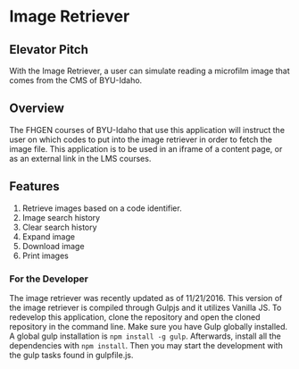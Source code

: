 # Image Retriever

## Elevator Pitch

With the Image Retriever, a user can simulate reading a microfilm image that comes from the CMS of BYU-Idaho.

## Overview

The FHGEN courses of BYU-Idaho that use this application will instruct the user on which codes to put into the image retriever in order to fetch the image file.  This application is to be used in an iframe of a content page, or as an external link in the LMS courses.

## Features 
1. Retrieve images based on a code identifier.
2. Image search history
3. Clear search history
4. Expand image
5. Download image
6. Print images

### For the Developer
The image retriever was recently updated as of 11/21/2016.  This version of the image retriever is compiled through Gulpjs and it utilizes Vanilla JS.  To redevelop this application, clone the repository and open the cloned repository in the command line.  Make sure you have Gulp globally installed.  A global gulp installation is `npm install -g gulp`.  Afterwards, install all the dependencies with `npm install`.  Then you may start the development with the gulp tasks found in gulpfile.js.